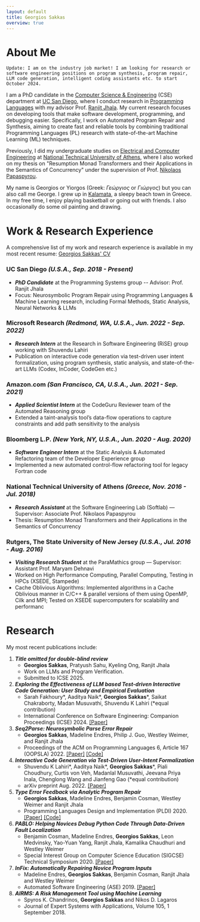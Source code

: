 ```yaml
---
layout: default
title: Georgios Sakkas
overview: true
---
```


# About Me

```
Update: I am on the industry job market! I am looking for research or software engineering positions on program synthesis, program repair, LLM code generation, intelligent coding assistants etc. to start October 2024.
```

I am a PhD candidate in the [Computer Science & Engineering](https://cse.ucsd.edu/) (CSE) department at [UC San Diego](https://ucsd.edu/), where I conduct research in [Programming Languages](https://cseweb.ucsd.edu/groups/progsys/) with my advisor Prof. [Ranjit Jhala](http://ranjitjhala.github.io/). My current research focuses on developing tools that make software development, programming, and debugging easier. Specifically, I work on Automated Program Repair and Synthesis, aiming to create fast and reliable tools by combining traditional Programming Languages (PL) research with state-of-the-art Machine Learning (ML) techniques.

Previously, I did my undergraduate studies on [Electrical and Computer Engineering](https://www.ece.ntua.gr/en) at [National Technical University of Athens](https://www.ntua.gr/en/), where I also worked on my thesis on "Resumption Monad Transformers and their Applications in the Semantics of Concurrency" under the supervision of Prof. [Nikolaos Papaspyrou](http://www.softlab.ntua.gr/~nickie/).

My name is Georgios or Yiorgos (Greek: *Γεώργιος* or *Γιώργος*) but you can also call me George. I grew up in [Kalamata](https://en.wikipedia.org/wiki/Kalamata), a sleepy beach town in Greece. In my free time, I enjoy playing basketball or going out with friends. I also occasionally do some oil painting and drawing.

# Work & Research Experience
A comprehensive list of my work and research experience is available in my most recent resume: [Georgios Sakkas' CV](assets/Georgios_Sakkas_CV.pdf)

### __UC San Diego__ *(U.S.A., Sep. 2018 - Present)*
- *__PhD Candidate__* at the Programming Systems group -- Advisor: Prof. Ranjit Jhala
- Focus: Neurosymbolic Program Repair using Programming Languages & Machine Learning research, including Formal Methods, Static Analysis, Neural Networks & LLMs

### __Microsoft Research__ *(Redmond, WA, U.S.A., Jun. 2022 - Sep. 2022)*
- *__Research Intern__* at the Research in Software Engineering (RiSE) group working with Shuvendu Lahiri
- Publication on interactive code generation via test-driven user intent formalization, using program synthesis, static analysis, and state-of-the-art LLMs (Codex, InCoder, CodeGen etc.)

### __Amazon.com__ *(San Francisco, CA, U.S.A., Jun. 2021 - Sep. 2021)*
- *__Applied Scientist Intern__* at the CodeGuru Reviewer team of the Automated Reasoning group
- Extended a taint-analysis tool’s data-flow operations to capture constraints and add path sensitivity to the analysis

### __Bloomberg L.P.__ *(New York, NY, U.S.A., Jun. 2020 - Aug. 2020)*
- *__Software Engineer Intern__* at the Static Analysis & Automated Refactoring team of the Developer Experience group
- Implemented a new automated control-flow refactoring tool for legacy Fortran code

### __National Technical University of Athens__ *(Greece, Nov. 2016 - Jul. 2018)*
- *__Research Assistant__* at the Software Engineering Lab (Softlab) — Supervisor: Associate Prof. Nikolaos Papaspyrou
- Thesis: Resumption Monad Transformers and their Applications in the Semantics of Concurrency

### __Rutgers, The State University of New Jersey__ *(U.S.A., Jul. 2016 - Aug. 2016)*
- *__Visiting Research Student__* at the ParaMathics group — Supervisor: Assistant Prof. Maryam Dehnavi
- Worked on High Performance Computing, Parallel Computing, Testing in HPCs (XSEDE, Stampede)
- Cache Oblivious Algorithms: Implemented algorithms in a Cache Oblivious manner in C/C++ & parallel versions of them using OpenMP, Cilk and MPI; Tested on XSEDE supercomputers for scalability and performanc

# Research
My most recent publications include:

1. *__Title omitted for double-blind review__*
    - **Georgios Sakkas**, Pratyush Sahu, Kyeling Ong, Ranjit Jhala
    - Work on LLMs and Program Verification.
    - Submitted to ICSE 2025.
2. *__Exploring the Effectiveness of LLM based Test-driven Interactive Code Generation: User Study and Empirical Evaluation__*
    - Sarah Fakhoury*, Aaditya Naik*, **Georgios Sakkas***, Saikat Chakraborty, Madan Musuvathi, Shuvendu K Lahiri (*equal contribution)
    - International Conference on Software Engineering: Companion Proceedings (ICSE) 2024. [[Paper]](assets/ticoder_icse_2024.pdf)
3. *__Seq2Parse: Neurosymbolic Parse Error Repair__*
    - **Georgios Sakkas**, Madeline Endres, Philip J. Guo, Westley Weimer, and Ranjit Jhala
    - Proceedings of the ACM on Programming Languages 6, Article 167 (OOPSLA) 2022. [[Paper]](assets/seq2parse_ooplsa_2022.pdf) [[Code]](https://github.com/gsakkas/seq2parse)
4. *__Interactive Code Generation via Test-Driven User-Intent Formalization__*
    - Shuvendu K Lahiri*, Aaditya Naik*, **Georgios Sakkas***, Piali Choudhury, Curtis von Veh, Madanlal Musuvathi, Jeevana Priya Inala, Chenglong Wang and Jianfeng Gao (*equal contribution)
    - arXiv preprint Aug. 2022. [[Paper]](https://arxiv.org/pdf/2208.05950.pdf)
5. *__Type Error Feedback via Analytic Program Repair__*
    - **Georgios Sakkas**, Madeline Endres, Benjamin Cosman, Westley Weimer and Ranjit Jhala
    - Programming Languages Design and Implementation (PLDI) 2020. [[Paper]](assets/rite_pldi_2020.pdf) [[Code]](https://github.com/gsakkas/rite)
6. *__PABLO: Helping Novices Debug Python Code Through Data-Driven Fault Localization__*
    - Benjamin Cosman, Madeline Endres, **Georgios Sakkas**, Leon Medvinsky, Yao-Yuan Yang, Ranjit Jhala, Kamalika Chaudhuri and Westley Weimer
    - Special Interest Group on Computer Science Education (SIGCSE) Technical Symposium 2020. [[Paper]](http://yyyang.me/docs/paper/BC20pablo.pdf)
7. *__InFix: Automatically Repairing Novice Program Inputs__*
    - Madeline Endres, **Georgios Sakkas**, Benjamin Cosman, Ranjit Jhala and Westley Weimer
    - Automated Software Engineering (ASE) 2019. [[Paper]](https://web.eecs.umich.edu/~weimerw/p/weimer-ase2019-infix.pdf)
8. *__AIRMS: A Risk Management Tool using Machine Learning__*
    - Spyros K. Chandrinos, **Georgios Sakkas** and Nikos D. Lagaros
    - Journal of Expert Systems with Applications, Volume 105, 1 September 2018.